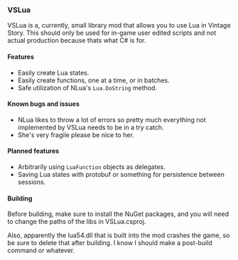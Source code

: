 ### VSLua

VSLua is a, currently, small library mod that allows you to use Lua in Vintage Story. This should only be used for in-game user edited scripts and not actual production because thats what C# is for.

#### Features
- Easily create Lua states.
- Easily create functions, one at a time, or in batches.
- Safe utilization of NLua's `Lua.DoString` method.

#### Known bugs and issues
- NLua likes to throw a lot of errors so pretty much everything not implemented by VSLua needs to be in a try catch.
- She's very fragile please be nice to her.

#### Planned features
- Arbitrarily using `LuaFunction` objects as delegates.
- Saving Lua states with protobuf or something for persistence between sessions.

#### Building
Before building, make sure to install the NuGet packages, and you will need to change the paths of the libs in VSLua.csproj.

Also, apparently the lua54.dll that is built into the mod crashes the game, so be sure to delete that after building. I know I should make a post-build command or whatever.